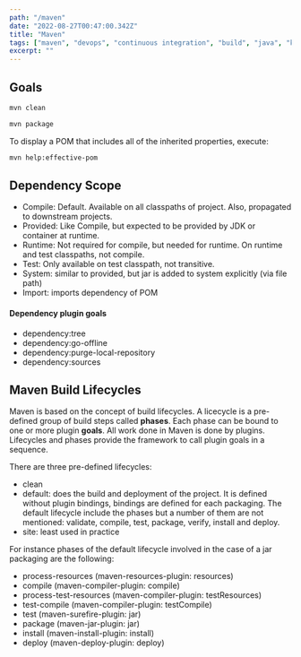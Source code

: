 ```yaml
---
path: "/maven"
date: "2022-08-27T00:47:00.342Z"
title: "Maven"
tags: ["maven", "devops", "continuous integration", "build", "java", "kotlin"]
excerpt: ""
---
```


## Goals

```zsh
mvn clean
```

```zsh
mvn package
```

To display a POM that includes all of the inherited properties, execute:

```zsh
mvn help:effective-pom
```

## Dependency Scope

- Compile: Default. Available on all classpaths of project. Also, propagated to downstream projects.
- Provided: Like Compile, but expected to be provided by JDK or container at runtime.
- Runtime: Not required for compile, but needed for runtime. On runtime and test classpaths, not compile.
- Test: Only available on test classpath, not transitive.
- System: similar to provided, but jar is added to system explicitly (via file path)
- Import: imports dependency of POM

#### Dependency plugin goals

- dependency:tree
- dependency:go-offline
- dependency:purge-local-repository
- dependency:sources

## Maven Build Lifecycles

Maven is based on the concept of build lifecycles.
A licecycle is a pre-defined group of build steps called **phases**.
Each phase can be bound to one or more plugin **goals**.
All work done in Maven is done by plugins.
Lifecycles and phases provide the framework to call plugin goals in a sequence.

There are three pre-defined lifecycles:
- clean
- default: does the build and deployment of the project. It is defined without plugin bindings, bindings are defined for each packaging. The default lifecycle include the phases but a number of them are not mentioned: validate, compile, test, package, verify, install and deploy.
- site: least used in practice

For instance phases of the default lifecycle involved in the case of a jar
packaging are the following:
- process-resources (maven-resources-plugin: resources)
- compile (maven-compiler-plugin: compile)
- process-test-resources (maven-compiler-plugin: testResources)
- test-compile (maven-compiler-plugin: testCompile)
- test (maven-surefire-plugin: jar)
- package (maven-jar-plugin: jar)
- install (maven-install-plugin: install)
- deploy (maven-deploy-plugin: deploy)

